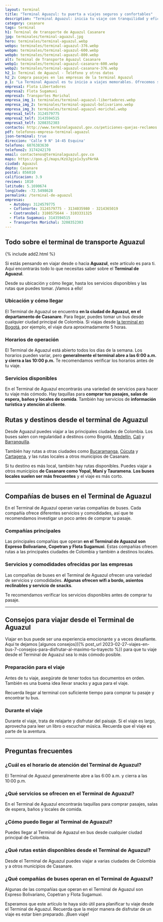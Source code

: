 ```yaml
---
layout: terminal
title: "Terminal Aguazul: tu puerta a viajes seguros y confortables"
description: "Terminal Aguazul: inicia tu viaje con tranquilidad y eficiencia. Conexiones rápidas, servicios de primera y atención al cliente excepcional."
category: casanare
tags: terminal
h1: Terminal de transporte de Aguazul Casanare
jpg: terminales/terminal-aguazul.jpg
hero: terminales/terminal-aguazul.webp
webps: terminales/terminal-aguazul-376.webp
webpm: terminales/terminal-aguazul-600.webp
webpb: terminales/terminal-aguazul-800.webp
alt: Terminal de Transporte Aguazul Casanare
webp1: terminales/terminal-aguazul-casanare-600.webp
webp2: terminales/terminal-aguazul-casanare-376.webp
h2_1: Terminal de Aguazul - Teléfono y otros datos
h2_2: Compra pasajes en las empresas de la terminal Aguazul 
p_1: "La Terminal Aguazul es tu inicio a viajes memorables. Ofrecemos servicios de alta calidad y conexiones rápidas para una experiencia de viaje sin igual."
empresa1: Flota Libertadores
empresa2: Flota Sugamuxi
empresa3: Transportes Morichal
empresa_img_1: terminales/terminal-aguazul-libertadores.webp
empresa_img_2: terminales/terminal-aguazul-bolivariano.webp
empresa_img_3: terminales/terminal-aguazul-morichal.webp
empresa1_telf: 3124579775
empresa2_telf: 3143594515
empresa3_telf: 3208352303
contacto: http://www.terminalaguazul.gov.co/peticiones-quejas-reclamos
pdf: telefonos-empresa-terminal-aguazul
json-terminal: true
direccion: 'Calle 9 N° 14-45 Esquina'
telefono: 6076383630
telefono2: 3174242170
email: contactenos@terminalaguazul.gov.co
maps: https://goo.gl/maps/KzUJgje1v3ysPArHA
ciudad: Aguazul
depto: Casanare
postal: 856010
calificacion: 3.9
reviews: 1810
latitude: 5.1690674
longitude: -72.5498628
permalink: /terminal-de-aguazul
empresas:
  - Autoboy: 3124579775
  - Coflonorte: 3124579775 - 3134035980 - 3214365019
  - Cootransbol: 3108575644 - 3103331325
  - Flota Sugamuxi: 3143594515
  - Transportes Morichal: 3208352303
---
```


## Todo sobre el terminal de transporte Aguazul

{% include add2.html %}

Si estás pensando en viajar desde o hacia **Aguazul**, este artículo es para ti. Aquí encontrarás todo lo que necesitas saber sobre el **Terminal de Aguazul**.

Desde su ubicación y cómo llegar, hasta los servicios disponibles y las rutas que puedes tomar. ¡Vamos a ello!

### Ubicación y cómo llegar

El Terminal de Aguazul se encuentra **en la ciudad de Aguazul, en el departamento de Casanare**. Para llegar, puedes tomar un bus desde cualquier ciudad principal de Colombia. Si viajas desde [la terminal en Bogotá]({{'terminal-de-bogota'|relative_url}} "Terminal del norte de Bogotá"), por ejemplo, el viaje dura aproximadamente 5 horas.

### Horarios de operación

El Terminal de Aguazul está abierto todos los días de la semana. Los horarios pueden variar, pero **generalmente el terminal abre a las 6:00 a.m. y cierra a las 10:00 p.m.** Te recomendamos verificar los horarios antes de tu viaje.

### Servicios disponibles

En el Terminal de Aguazul encontrarás una variedad de servicios para hacer tu viaje más cómodo. Hay taquillas para **comprar tus pasajes, salas de espera, baños y locales de comida**. También hay servicios de **información turística y atención al cliente**.

## Rutas y destinos desde el terminal de Aguazul

Desde Aguazul puedes viajar a las principales ciudades de Colombia. Los buses salen con regularidad a destinos como Bogotá, [Medellín]({{'terminal-de-medellin'|relative_url}} "Terminal del norte de Medellín"), [Cali]({{'terminal-de-cali'|relative_url}} "Terminal Cali") y [Barranquilla]({{'terminal-de-barranquilla'|relative_url}} "Terminal de Barranquilla").

También hay rutas a otras ciudades como [Bucaramanga]({{'terminal-de-bucaramanga'|relative_url}} "Terminal Bucaramanga"), [Cúcuta]({{'terminal-de-cucuta'|relative_url}} "Terminal Cúcuta") y [Cartagena]({{'terminal-de-cartagena'|relative_url}} "Terminal Cartagena"), y las rutas locales a otros municipios de Casanare.

Si tu destino es más local, también hay rutas disponibles. Puedes viajar a otros municipios **de Casanare como Yopal, Maní y Tauramena**. **Los buses locales suelen ser más frecuentes** y el viaje es más corto.

----

## Compañías de buses en el Terminal de Aguazul

En el Terminal de Aguazul operan varias compañías de buses. Cada compañía ofrece diferentes servicios y comodidades, así que te recomendamos investigar un poco antes de comprar tu pasaje.

### Compañías principales

Las principales compañías que operan **en el Terminal de Aguazul son Expreso Bolivariano, Copetran y Flota Sugamuxi**. Estas compañías ofrecen rutas a las principales ciudades de Colombia y también a destinos locales.

### Servicios y comodidades ofrecidas por las empresas

Las compañías de buses en el Terminal de Aguazul ofrecen una variedad de servicios y comodidades. **Algunas ofrecen wifi a bordo, asientos reclinables y servicio de snacks**.

Te recomendamos verificar los servicios disponibles antes de comprar tu pasaje.

----

## Consejos para viajar desde el Terminal de Aguazul

Viajar en bus puede ser una experiencia emocionante y a veces desafiante. Aquí te dejamos [algunos consejos]({% post_url 2023-02-27-viajes-en-bus-7-consejos-para-disfrutar-al-maximo-tu-trayecto %}) para que tu viaje desde el Terminal de Aguazul sea lo más cómodo posible.

### Preparación para el viaje

Antes de tu viaje, asegúrate de tener todos tus documentos en orden. También es una buena idea llevar snacks y agua para el viaje.

Recuerda llegar al terminal con suficiente tiempo para comprar tu pasaje y encontrar tu bus.

### Durante el viaje

Durante el viaje, trata de relajarte y disfrutar del paisaje. Si el viaje es largo, aprovecha para leer un libro o escuchar música. Recuerda que el viaje es parte de la aventura.

----

## Preguntas frecuentes

### ¿Cuál es el horario de atención del Terminal de Aguazul?

El Terminal de Aguazul generalmente abre a las 6:00 a.m. y cierra a las 10:00 p.m.

### ¿Qué servicios se ofrecen en el Terminal de Aguazul?

En el Terminal de Aguazul encontrarás taquillas para comprar pasajes, salas de espera, baños y locales de comida.

### ¿Cómo puedo llegar al Terminal de Aguazul?

Puedes llegar al Terminal de Aguazul en bus desde cualquier ciudad principal de Colombia.

### ¿Qué rutas están disponibles desde el Terminal de Aguazul?

Desde el Terminal de Aguazul puedes viajar a varias ciudades de Colombia y a otros municipios de Casanare.

### ¿Qué compañías de buses operan en el Terminal de Aguazul?

Algunas de las compañías que operan en el Terminal de Aguazul son Expreso Bolivariano, Copetran y Flota Sugamuxi.

Esperamos que este artículo te haya sido útil para planificar tu viaje desde el Terminal de Aguazul. Recuerda que la mejor manera de disfrutar de un viaje es estar bien preparado. ¡Buen viaje!
